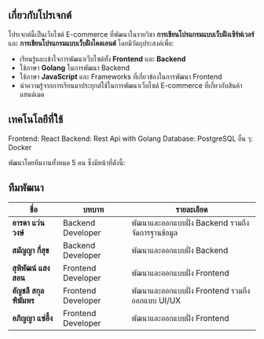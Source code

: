 
## เกี่ยวกับโปรเจกต์
โปรเจกต์นี้เป็นเว็บไซต์ E-commerce ที่พัฒนาในรายวิชา **การเขียนโปรแกรมแบบเว็บฝั่งเซิร์ฟเวอร์** และ **การเขียนโปรแกรมแบบเว็บฝั่งไคลเอนต์** โดยมีวัตถุประสงค์เพื่อ:

- เรียนรู้และเข้าใจการพัฒนาเว็บไซต์ทั้ง **Frontend** และ **Backend**
- ใช้ภาษา **Golang** ในการพัฒนา Backend
- ใช้ภาษา **JavaScript** และ Frameworks ที่เกี่ยวข้องในการพัฒนา Frontend
- นำความรู้จากการเรียนมาประยุกต์ใช้ในการพัฒนาเว็บไซต์ E-commerce ที่เกี่ยวกับสินค้าแฮนด์เมด

## เทคโนโลยีที่ใช้
Frontend: React
Backend: Rest Api with Golang
Database: PostgreSQL
อื่น ๆ: Docker

พัฒนาโดยทีมงานทั้งหมด 5 คน ซึ่งมีหน้าที่ดังนี้:
## ทีมพัฒนา
| ชื่อ | บทบาท | รายละเอียด |
|------|--------|------------|
| **อารดา แว่นวงษ์** | Backend Developer | พัฒนาและออกแบบฝั่ง Backend รวมถึงจัดการฐานข้อมูล |
| **สมัญญา กี่สุข** | Backend Developer | พัฒนาและออกแบบฝั่ง Backend |
| **สุพิพัฒน์ แสงสอน** | Frontend Developer | พัฒนาและออกแบบฝั่ง Frontend |
| **อัญชลี สกุลฑิฆัมพร** | Frontend Developer | พัฒนาและออกแบบฝั่ง Frontend รวมถึงออกแบบ UI/UX |
| **อภิญญา แซ่อึ้ง** | Frontend Developer | พัฒนาและออกแบบฝั่ง Frontend |
